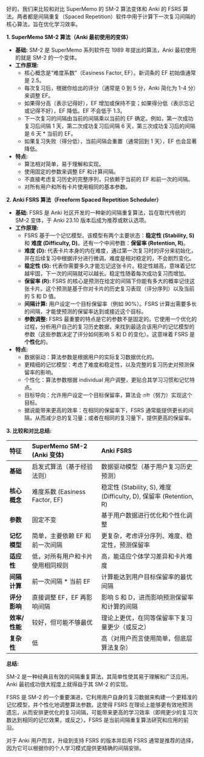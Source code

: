 好的，我们来比较和对比 SuperMemo 的 SM-2 算法变体和 Anki 的 FSRS 算法。两者都是间隔重复（Spaced Repetition）软件中用于计算下一次复习间隔的核心算法，旨在优化学习效率。

**1. SuperMemo SM-2 算法（Anki 最初使用的变体）**

*   **基础:** SM-2 是 SuperMemo 系列软件在 1989 年提出的算法，Anki 最初使用的就是 SM-2 的一个变体。
*   **工作原理:**
    *   核心概念是“难度系数”（Easiness Factor, EF）。新词条的 EF 初始值通常是 2.5。
    *   每次复习后，根据你给出的评分（通常是 0 到 5 分，Anki 简化为 1-4 分）来调整 EF。
    *   如果得分高（表示记得好），EF 增加或保持不变；如果得分低（表示忘记或记得不好），EF 降低。EF 不会低于 1.3。
    *   下一次复习的间隔由当前的间隔乘以当前的 EF 确定。例如，第一次成功复习后间隔 1 天，第二次成功复习后间隔 6 天，第三次成功复习后的间隔是 6 天 * 当前的 EF。
    *   如果复习失败（得分低），当前间隔会重置（通常回到 1 天），EF 也会显著降低。
*   **特点:**
    *   算法相对简单，易于理解和实现。
    *   使用固定的参数来调整 EF 和计算间隔。
    *   不直接考虑复习历史的完整序列，只依赖于当前的 EF 和前一次的间隔。
    *   对所有用户和所有卡片使用相同的基本参数。

**2. Anki FSRS 算法（Freeform Spaced Repetition Scheduler）**

*   **基础:** FSRS 是 Anki 社区开发的一种新的间隔重复算法，旨在取代传统的 SM-2 变体，于 Anki 23.10 版本后成为推荐或默认选项。
*   **工作原理:**
    *   FSRS 基于一个记忆模型，该模型有两个主要状态：**稳定性 (Stability, S)** 和 **难度 (Difficulty, D)**。还有一个中间参数：**保留率 (Retention, R)**。
    *   **难度 (D):** 代表卡片本身的内在难度，通过第一次复习时的评分来初始化，并在后续复习中根据评分进行微调。难度是相对稳定的，不会剧烈变化。
    *   **稳定性 (S):** 代表你需要多久才能忘记这张卡片。稳定性越高，意味着记忆越牢固，下一次的间隔就可以越长。稳定性随着每次成功复习而增加。
    *   **保留率 (R):** FSRS 的核心是预测在给定的间隔下你能有多大的概率记住这张卡片。这个预测是基于你对卡片的历史复习表现（评分序列）以及当前的 S 和 D 值。
    *   **间隔计算:** 用户设定一个目标保留率（例如 90%）。FSRS 计算出需要多长的间隔，才能使预测的保留率达到或接近这个目标。
    *   **参数调整:** FSRS 最重要的特点是它的参数不是固定的。它使用一个优化的过程，分析用户自己的复习历史数据，来找到最适合该用户的记忆模型的参数（这些参数决定了评分如何影响 S 和 D 的变化）。这意味着 FSRS 是**个性化**的。
*   **特点:**
    *   数据驱动：算法参数是根据用户的实际复习数据优化的。
    *   更精细的记忆模型：考虑了难度和稳定性，以及完整的复习历史对预测保留率的影响。
    *   个性化：算法参数根据 individual 用户调整，更贴合其学习习惯和记忆特点。
    *   目标导向：允许用户设定一个目标保留率，算法会 চেষ্টা（努力）实现这个目标。
    *   据说能带来更高的效率：在相同的保留率下，FSRS 通常能提供更长的间隔，从而减少总的复习量；或者在相同的复习量下，提供更高的保留率。

**3. 比较和对比总结:**

| 特征         | SuperMemo SM-2 (Anki 变体)               | Anki FSRS                                    |
| :----------- | :--------------------------------------- | :------------------------------------------- |
| **基础**     | 启发式算法（基于经验法则）                | 数据驱动模型（基于用户复习历史预测）         |
| **核心概念** | 难度系数 (Easiness Factor, EF)           | 稳定性 (Stability, S), 难度 (Difficulty, D), 保留率 (Retention, R) |
| **参数**     | 固定不变                                 | 基于用户数据进行优化和个性化调整           |
| **记忆模型** | 简单，主要依赖 EF 和前一次间隔           | 更复杂，考虑评分序列、难度、稳定性，预测保留率 |
| **适应性**   | 低，对所有用户和卡片使用相同规则         | 高，能适应个体学习差异和卡片难度             |
| **间隔计算** | 前一次间隔 * 当前 EF                     | 计算能达到用户目标保留率的最优间隔           |
| **评分影响** | 直接调整 EF，EF 再影响间隔               | 影响 S 和 D，进而影响预测保留率和计算的间隔    |
| **效率/性能**| 较好，但可能不够最优                     | 理论上更优，在同等保留率下复习量更少（或反之） |
| **复杂性**   | 低                                       | 高（对用户而言使用简单，但底层算法复杂）     |

**总结:**

SM-2 是一种经典且有效的间隔重复算法，其简单性使其易于理解和广泛应用。Anki 最初成功很大程度上就得益于其 SM-2 的实现。

FSRS 是 SM-2 的一个重要演进，它利用用户自身的复习数据来构建一个更精准的记忆模型，并个性化地调整算法参数。这使得 FSRS 在理论上能够更有效地预测遗忘，从而安排更优化的复习间隔，可能带来更高的学习效率（即用更少的复习次数达到相同的记忆效果，或反之）。FSRS 是当前间隔重复算法研究和应用的前沿。

对于 Anki 用户而言，升级到支持 FSRS 的版本并启用 FSRS 通常是推荐的选择，因为它可以根据你的个人学习模式提供更精确的间隔安排。